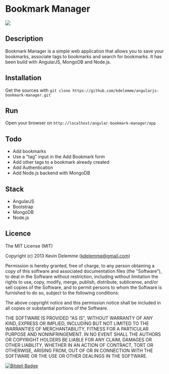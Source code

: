 # Bookmark Manager

![][screenshot]

## Description

Bookmark Manager is a simple web application that allows you to save your bookmarks, associate tags to bookmarks and search for bookmarks.
It has been build with AngularJS, MongoDB and Node.js.

## Installation

Get the sources with `git clone https://github.com/kdelemme/angularjs-bookmark-manager.git`

## Run

Open your browser on `http://localhost/angular-bookmark-manager/app`

## Todo

- Add bookmarks
- Use a "tag" input in the Add Bookmark form
- Add other tags to a bookmark already created
- Add Authentication
- Add Node.js backend with MongoDB

## Stack

* AngularJS
* Bootstrap
* MongoDB
* Node.js

## Licence
The MIT License (MIT)

Copyright (c) 2013 Kevin Delemme (kdelemme@gmail.com)

Permission is hereby granted, free of charge, to any person obtaining a copy
of this software and associated documentation files (the "Software"), to deal
in the Software without restriction, including without limitation the rights
to use, copy, modify, merge, publish, distribute, sublicense, and/or sell
copies of the Software, and to permit persons to whom the Software is
furnished to do so, subject to the following conditions:

The above copyright notice and this permission notice shall be included in
all copies or substantial portions of the Software.

THE SOFTWARE IS PROVIDED "AS IS", WITHOUT WARRANTY OF ANY KIND, EXPRESS OR
IMPLIED, INCLUDING BUT NOT LIMITED TO THE WARRANTIES OF MERCHANTABILITY,
FITNESS FOR A PARTICULAR PURPOSE AND NONINFRINGEMENT. IN NO EVENT SHALL THE
AUTHORS OR COPYRIGHT HOLDERS BE LIABLE FOR ANY CLAIM, DAMAGES OR OTHER
LIABILITY, WHETHER IN AN ACTION OF CONTRACT, TORT OR OTHERWISE, ARISING FROM,
OUT OF OR IN CONNECTION WITH THE SOFTWARE OR THE USE OR OTHER DEALINGS IN
THE SOFTWARE.

[screenshot]: http://imageshack.com/a/img826/4408/cyaz.png


[![Bitdeli Badge](https://d2weczhvl823v0.cloudfront.net/kdelemme/angularjs-bookmark-manager/trend.png)](https://bitdeli.com/free "Bitdeli Badge")

